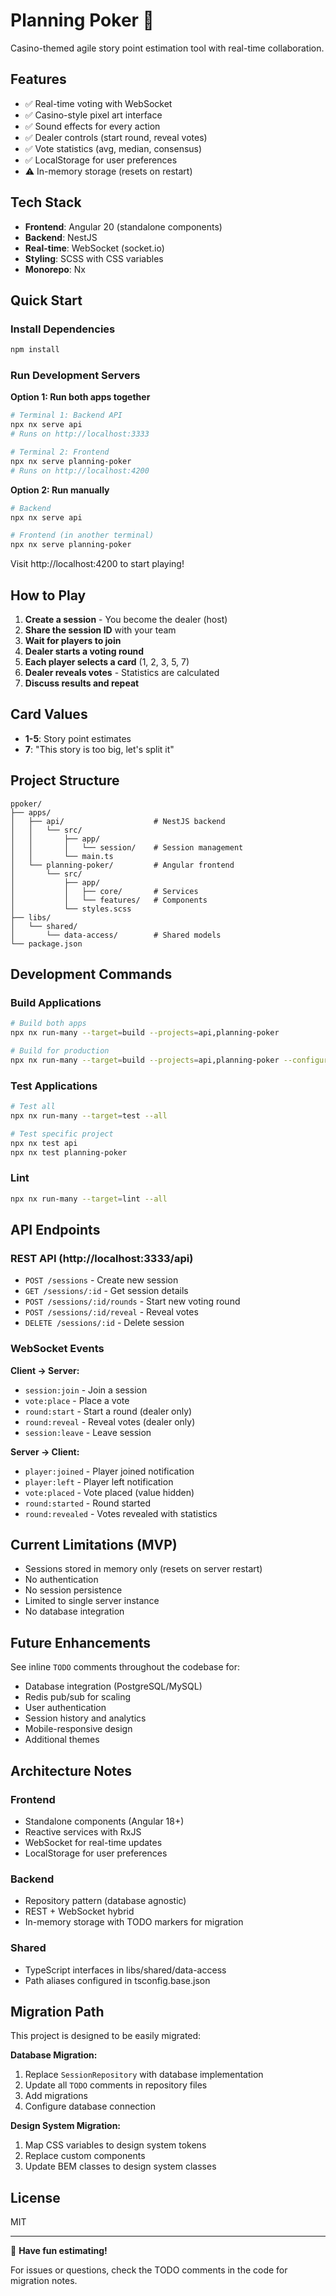 # Planning Poker 🎰

Casino-themed agile story point estimation tool with real-time collaboration.

## Features

- ✅ Real-time voting with WebSocket
- ✅ Casino-style pixel art interface
- ✅ Sound effects for every action
- ✅ Dealer controls (start round, reveal votes)
- ✅ Vote statistics (avg, median, consensus)
- ✅ LocalStorage for user preferences
- ⚠️ In-memory storage (resets on restart)

## Tech Stack

- **Frontend**: Angular 20 (standalone components)
- **Backend**: NestJS
- **Real-time**: WebSocket (socket.io)
- **Styling**: SCSS with CSS variables
- **Monorepo**: Nx

## Quick Start

### Install Dependencies

```bash
npm install
```

### Run Development Servers

**Option 1: Run both apps together**
```bash
# Terminal 1: Backend API
npx nx serve api
# Runs on http://localhost:3333

# Terminal 2: Frontend
npx nx serve planning-poker
# Runs on http://localhost:4200
```

**Option 2: Run manually**
```bash
# Backend
npx nx serve api

# Frontend (in another terminal)
npx nx serve planning-poker
```

Visit http://localhost:4200 to start playing!

## How to Play

1. **Create a session** - You become the dealer (host)
2. **Share the session ID** with your team
3. **Wait for players to join**
4. **Dealer starts a voting round**
5. **Each player selects a card** (1, 2, 3, 5, 7)
6. **Dealer reveals votes** - Statistics are calculated
7. **Discuss results and repeat**

## Card Values

- **1-5**: Story point estimates
- **7**: "This story is too big, let's split it"

## Project Structure

```
ppoker/
├── apps/
│   ├── api/                    # NestJS backend
│   │   └── src/
│   │       ├── app/
│   │       │   └── session/    # Session management
│   │       └── main.ts
│   └── planning-poker/         # Angular frontend
│       └── src/
│           ├── app/
│           │   ├── core/       # Services
│           │   └── features/   # Components
│           └── styles.scss
├── libs/
│   └── shared/
│       └── data-access/        # Shared models
└── package.json
```

## Development Commands

### Build Applications
```bash
# Build both apps
npx nx run-many --target=build --projects=api,planning-poker

# Build for production
npx nx run-many --target=build --projects=api,planning-poker --configuration=production
```

### Test Applications
```bash
# Test all
npx nx run-many --target=test --all

# Test specific project
npx nx test api
npx nx test planning-poker
```

### Lint
```bash
npx nx run-many --target=lint --all
```

## API Endpoints

### REST API (http://localhost:3333/api)

- `POST /sessions` - Create new session
- `GET /sessions/:id` - Get session details
- `POST /sessions/:id/rounds` - Start new voting round
- `POST /sessions/:id/reveal` - Reveal votes
- `DELETE /sessions/:id` - Delete session

### WebSocket Events

**Client → Server:**
- `session:join` - Join a session
- `vote:place` - Place a vote
- `round:start` - Start a round (dealer only)
- `round:reveal` - Reveal votes (dealer only)
- `session:leave` - Leave session

**Server → Client:**
- `player:joined` - Player joined notification
- `player:left` - Player left notification
- `vote:placed` - Vote placed (value hidden)
- `round:started` - Round started
- `round:revealed` - Votes revealed with statistics

## Current Limitations (MVP)

- Sessions stored in memory only (resets on server restart)
- No authentication
- No session persistence
- Limited to single server instance
- No database integration

## Future Enhancements

See inline `TODO` comments throughout the codebase for:
- Database integration (PostgreSQL/MySQL)
- Redis pub/sub for scaling
- User authentication
- Session history and analytics
- Mobile-responsive design
- Additional themes

## Architecture Notes

### Frontend
- Standalone components (Angular 18+)
- Reactive services with RxJS
- WebSocket for real-time updates
- LocalStorage for user preferences

### Backend
- Repository pattern (database agnostic)
- REST + WebSocket hybrid
- In-memory storage with TODO markers for migration

### Shared
- TypeScript interfaces in libs/shared/data-access
- Path aliases configured in tsconfig.base.json

## Migration Path

This project is designed to be easily migrated:

**Database Migration:**
1. Replace `SessionRepository` with database implementation
2. Update all `TODO` comments in repository files
3. Add migrations
4. Configure database connection

**Design System Migration:**
1. Map CSS variables to design system tokens
2. Replace custom components
3. Update BEM classes to design system classes

## License

MIT

---

🎰 **Have fun estimating!**

For issues or questions, check the TODO comments in the code for migration notes.
